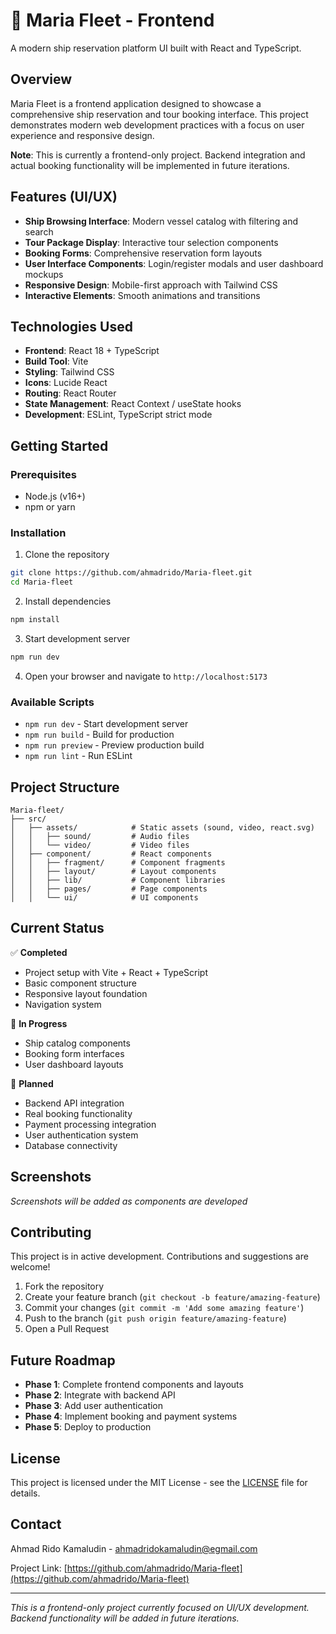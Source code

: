 # 🚢 Maria Fleet - Frontend

A modern ship reservation platform UI built with React and TypeScript.

## Overview

Maria Fleet is a frontend application designed to showcase a comprehensive ship reservation and tour booking interface. This project demonstrates modern web development practices with a focus on user experience and responsive design.

**Note**: This is currently a frontend-only project. Backend integration and actual booking functionality will be implemented in future iterations.

## Features (UI/UX)

- **Ship Browsing Interface**: Modern vessel catalog with filtering and search
- **Tour Package Display**: Interactive tour selection components  
- **Booking Forms**: Comprehensive reservation form layouts
- **User Interface Components**: Login/register modals and user dashboard mockups
- **Responsive Design**: Mobile-first approach with Tailwind CSS
- **Interactive Elements**: Smooth animations and transitions

## Technologies Used

- **Frontend**: React 18 + TypeScript
- **Build Tool**: Vite
- **Styling**: Tailwind CSS
- **Icons**: Lucide React
- **Routing**: React Router
- **State Management**: React Context / useState hooks
- **Development**: ESLint, TypeScript strict mode

## Getting Started

### Prerequisites

- Node.js (v16+)
- npm or yarn

### Installation

1. Clone the repository
```bash
git clone https://github.com/ahmadrido/Maria-fleet.git
cd Maria-fleet
```

2. Install dependencies
```bash
npm install
```

3. Start development server
```bash
npm run dev
```

4. Open your browser and navigate to `http://localhost:5173`

### Available Scripts

- `npm run dev` - Start development server
- `npm run build` - Build for production
- `npm run preview` - Preview production build
- `npm run lint` - Run ESLint

## Project Structure

```
Maria-fleet/
├── src/
│   ├── assets/            # Static assets (sound, video, react.svg)
│   │   ├── sound/         # Audio files
│   │   └── video/         # Video files
│   ├── component/         # React components
│   │   ├── fragment/      # Component fragments
│   │   ├── layout/        # Layout components
│   │   ├── lib/           # Component libraries
│   │   ├── pages/         # Page components
│   │   └── ui/            # UI components
```

## Current Status

✅ **Completed**
- Project setup with Vite + React + TypeScript
- Basic component structure
- Responsive layout foundation
- Navigation system

🚧 **In Progress**
- Ship catalog components
- Booking form interfaces
- User dashboard layouts

📅 **Planned**
- Backend API integration
- Real booking functionality
- Payment processing integration
- User authentication system
- Database connectivity

## Screenshots

*Screenshots will be added as components are developed*

## Contributing

This project is in active development. Contributions and suggestions are welcome!

1. Fork the repository
2. Create your feature branch (`git checkout -b feature/amazing-feature`)
3. Commit your changes (`git commit -m 'Add some amazing feature'`)
4. Push to the branch (`git push origin feature/amazing-feature`)
5. Open a Pull Request

## Future Roadmap

- **Phase 1**: Complete frontend components and layouts
- **Phase 2**: Integrate with backend API
- **Phase 3**: Add user authentication
- **Phase 4**: Implement booking and payment systems
- **Phase 5**: Deploy to production

## License

This project is licensed under the MIT License - see the [LICENSE](LICENSE) file for details.

## Contact

Ahmad Rido Kamaludin - ahmadridokamaludin@egmail.com

Project Link: [https://github.com/ahmadrido/Maria-fleet](https://github.com/ahmadrido/Maria-fleet)

---

*This is a frontend-only project currently focused on UI/UX development. Backend functionality will be added in future iterations.*
